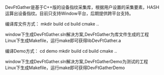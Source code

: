 DevFtGather是基于C++版的设备指纹采集库，根据用户设置的采集要素，HASH运算出设备指纹。目前只支持Window平台，后期提供跨平台支持。

编译库文件方式：
mkdir build 
cd build
cmake ..

window下生成DevFtGather.sln解决方案,DevFtGather为库文件生成的工程
Linux下生成Makefile，运行make即可获得libDevFtGather.a

编译Demo方式：
cd demo
mkdir build 
cd build
cmake ..

window下生成DevFtGather.sln解决方案,DevFtGatherDemo为测试的工程
Linux下生成Makefile，运行make即可获得DevFtGatherDemo




